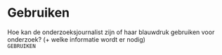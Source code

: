 # Gebruiken

Hoe kan de onderzoeksjournalist zijn of haar blauwdruk gebruiken voor onderzoek? \(+ welke informatie wordt er nodig\)   
`GEBRUIKEN`

